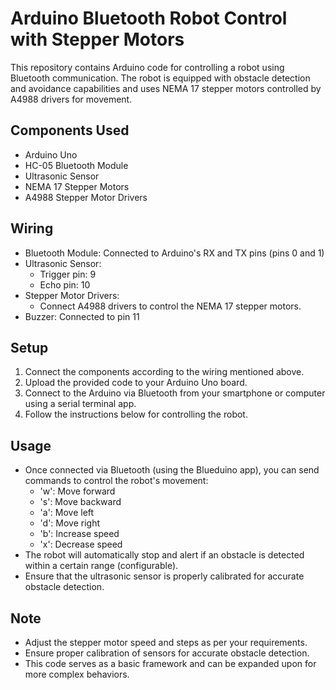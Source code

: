 # Arduino Bluetooth Robot Control with Stepper Motors

This repository contains Arduino code for controlling a robot using Bluetooth communication. The robot is equipped with obstacle detection and avoidance capabilities and uses NEMA 17 stepper motors controlled by A4988 drivers for movement.

## Components Used
- Arduino Uno
- HC-05 Bluetooth Module
- Ultrasonic Sensor
- NEMA 17 Stepper Motors
- A4988 Stepper Motor Drivers

## Wiring
- Bluetooth Module: Connected to Arduino's RX and TX pins (pins 0 and 1)
- Ultrasonic Sensor: 
  - Trigger pin: 9
  - Echo pin: 10
- Stepper Motor Drivers:
  - Connect A4988 drivers to control the NEMA 17 stepper motors.
- Buzzer: Connected to pin 11

## Setup
1. Connect the components according to the wiring mentioned above.
2. Upload the provided code to your Arduino Uno board.
3. Connect to the Arduino via Bluetooth from your smartphone or computer using a serial terminal app.
4. Follow the instructions below for controlling the robot.

## Usage
- Once connected via Bluetooth (using the Blueduino app), you can send commands to control the robot's movement:
  - 'w': Move forward
  - 's': Move backward
  - 'a': Move left
  - 'd': Move right
  - 'b': Increase speed
  - 'x': Decrease speed
- The robot will automatically stop and alert if an obstacle is detected within a certain range (configurable).
- Ensure that the ultrasonic sensor is properly calibrated for accurate obstacle detection.

## Note
- Adjust the stepper motor speed and steps as per your requirements.
- Ensure proper calibration of sensors for accurate obstacle detection.
- This code serves as a basic framework and can be expanded upon for more complex behaviors.

